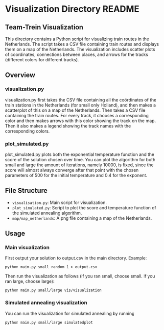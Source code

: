 # Visualization Directory README

## Team-Trein Visualization

This directory contains a Python script for visualizing train routes in the Netherlands. The script takes a CSV file containing train routes and displays them on a map of the Netherlands. The visualization includes scatter plots of coordinates, connections between places, and arrows for the tracks (different colors for different tracks).

## Overview

### visualization.py

visualization.py first takes the CSV file containing all the coördinates of the train stations in the Netherlands (for small only Holland), and then makes a scatterplot of this on a map of the Netherlands. Then takes a CSV file containing the train routes. For every track, it chooses a corresponding color and then makes arrows with this color showing the track on the map. Then it also makes a legend showing the track names with the corresponding colors. 

### plot_simulated.py

plot_simulated.py plots both the exponential temperature function and the score of the solution chosen over time. You can plot the algorithm for both small and large the amount of iterations, namely 10000, is fixed, since the score will almost always converge after that point with the chosen parameters of 500 for the initial temperature and 0.4 for the exponent.

## File Structure

- `visualisation.py`: Main script for visualization.
- `plot_simulated.py`: Script to plot the score and temperature function of the simulated annealing algorithm.
- `map/map_netherlands`: A png file containing a map of the Netherlands.

## Usage

### Main visualization

First output your solution to output.csv in the main directory. Example:
```
python main.py small random 1 > output.csv
```

Then run the visualization as follows (if you ran small, choose small. If you ran large, choose large):
```
python main.py small/large vis/visualization
```

### Simulated annealing visualization

You can run the visualization for simulated annealing by running
```
python main.py small/large simulatedplot
```

